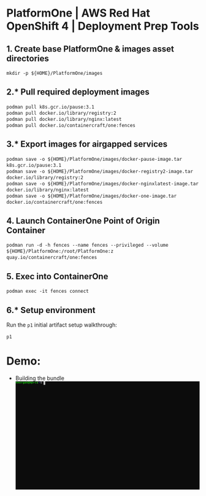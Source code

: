 # PlatformOne | AWS Red Hat OpenShift 4 | Deployment Prep Tools
## 1. Create base PlatformOne & images asset directories
```
mkdir -p ${HOME}/PlatformOne/images
```
## 2.\* Pull required deployment images    
```
podman pull k8s.gcr.io/pause:3.1
podman pull docker.io/library/registry:2 
podman pull docker.io/library/nginx:latest 
podman pull docker.io/containercraft/one:fences
```
## 3.\* Export images for airgapped services
```
podman save -o ${HOME}/PlatformOne/images/docker-pause-image.tar         k8s.gcr.io/pause:3.1
podman save -o ${HOME}/PlatformOne/images/docker-registry2-image.tar     docker.io/library/registry:2 
podman save -o ${HOME}/PlatformOne/images/docker-nginxlatest-image.tar   docker.io/library/nginx:latest
podman save -o ${HOME}/PlatformOne/images/docker-one-image.tar           docker.io/containercraft/one:fences
```
## 4. Launch ContainerOne Point of Origin Container
```
podman run -d -h fences --name fences --privileged --volume ${HOME}/PlatformOne:/root/PlatformOne:z quay.io/containercraft/one:fences
```
## 5. Exec into ContainerOne
```
podman exec -it fences connect
```
## 6.\* Setup environment
Run the `p1` initial artifact setup walkthrough:
```
p1
```
# Demo:
  - Building the bundle
![bundle](./web/bundle.svg)
